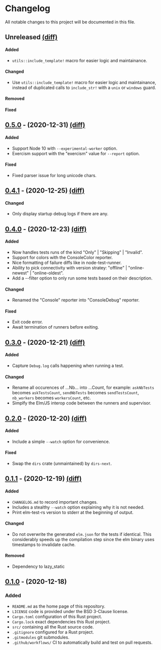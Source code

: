 # Changelog

All notable changes to this project will be documented in this file.


## Unreleased [(diff)][diff-unreleased]

#### Added

- `utils::include_template!` macro for easier logic and maintainance.

#### Changed

- Use `utils::include_template!` macro for easier logic and maintainance,
  instead of duplicated calls to `include_str!` with a `unix` or `windows` guard.

#### Removed

#### Fixed


## [0.5.0] - (2020-12-31) [(diff)][diff-0.5.0]

#### Added

- Support Node 10 with `--experimental-worker` option.
- Exercism support with the "exercism" value for `--report` option.

#### Fixed

- Fixed parser issue for long unicode chars.


## [0.4.1] - (2020-12-25) [(diff)][diff-0.4.1]

#### Changed

- Only display startup debug logs if there are any.


## [0.4.0] - (2020-12-23) [(diff)][diff-0.4.0]

#### Added

- Now handles tests runs of the kind "Only" | "Skipping" | "Invalid".
- Support for colors with the ConsoleColor reporter.
- Nice formatting of failure diffs like in node-test-runner.
- Ability to pick connectivity with version stratey: "offline" | "online-newest" | "online-oldest".
- Add a --filter option to only run some tests based on their description.

#### Changed

- Renamed the "Console" reporter into "ConsoleDebug" reporter.

#### Fixed

- Exit code error.
- Await termination of runners before exiting.

## [0.3.0] - (2020-12-21) [(diff)][diff-0.3.0]

#### Added

- Capture `Debug.log` calls happening when running a test.

#### Changed

- Rename all occurences of ...Nb... into ...Count, for example:
  `askNbTests` becomes `askTestsCount`,
  `sendNbTests` becomes `sendTestsCount`,
  `nb_workers` becomes `workersCount`, etc.
- Simplfy the Elm/JS interop code between the runners and supervisor.


## [0.2.0] - (2020-12-20) [(diff)][diff-0.2.0]

#### Added

- Include a simple `--watch` option for convenience.

#### Fixed

- Swap the `dirs` crate (unmaintained) by `dirs-next`.


## [0.1.1] - (2020-12-19) [(diff)][diff-0.1.1]

#### Added

- `CHANGELOG.md` to record important changes.
- Includes a stealthy `--watch` option explaining why it is not needed.
- Print elm-test-rs version to stderr at the beginning of output.

#### Changed

- Do not overwrite the generated `elm.json` for the tests if identical.
  This considerably speeds up the compilation step since the elm
  binary uses timestamps to invalidate cache.

#### Removed

- Dependency to lazy_static


## [0.1.0] - (2020-12-18)

### Added

- `README.md` as the home page of this repository.
- `LICENSE` code is provided under the BSD 3-Clause license.
- `Cargo.toml` configuration of this Rust project.
- `Cargo.lock` exact dependencies this Rust project.
- `src/` containing all the Rust source code.
- `.gitignore` configured for a Rust project.
- `.gitmodules` git submodules.
- `.github/workflows/` CI to automatically build and test on pull requests.

[0.5.0]: https://github.com/mpizenberg/elm-test-rs/releases/tag/v0.5
[0.4.1]: https://github.com/mpizenberg/elm-test-rs/releases/tag/v0.4.1
[0.4.0]: https://github.com/mpizenberg/elm-test-rs/releases/tag/v0.4
[0.3.0]: https://github.com/mpizenberg/elm-test-rs/releases/tag/v0.3
[0.2.0]: https://github.com/mpizenberg/elm-test-rs/releases/tag/v0.2
[0.1.1]: https://github.com/mpizenberg/elm-test-rs/releases/tag/v0.1.1
[0.1.0]: https://github.com/mpizenberg/elm-test-rs/releases/tag/v0.1
[diff-unreleased]: https://github.com/mpizenberg/elm-test-rs/compare/v0.5...master
[diff-0.5.0]: https://github.com/mpizenberg/elm-test-rs/compare/v0.4.1...v0.5
[diff-0.4.1]: https://github.com/mpizenberg/elm-test-rs/compare/v0.4...v0.4.1
[diff-0.4.0]: https://github.com/mpizenberg/elm-test-rs/compare/v0.3...v0.4
[diff-0.3.0]: https://github.com/mpizenberg/elm-test-rs/compare/v0.2...v0.3
[diff-0.2.0]: https://github.com/mpizenberg/elm-test-rs/compare/v0.1.1...v0.2
[diff-0.1.1]: https://github.com/mpizenberg/elm-test-rs/compare/v0.1...v0.1.1
